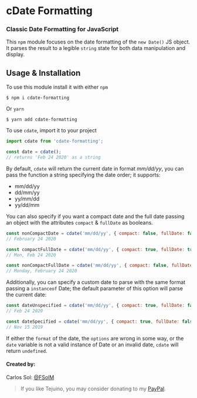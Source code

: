 # cDate Formatting
### Classic Date Formatting for JavaScript

This `npm` module focuses on the date formatting of the `new Date()` JS object. It parses the result to a legible `string` state for both data manipulation and display.

## Usage & Installation

To use this module install it with either `npm`

```
$ npm i cdate-formatting
```

Or `yarn`

```
$ yarn add cdate-formatting
```

To use `cdate`, import it to your project

```javascript
import cdate from 'cdate-formatting';

const date = cdate();
// returns 'Feb 24 2020' as a string 
```

By default, `cdate` will return the current date in format *mm/dd/yy*, you can pass the function a string specifying the date order; it supports:

- mm/dd/yy
- dd/mm/yy
- yy/mm/dd
- yy/dd/mm

You can also specify if you want a compact date and the full date passing an object with the attributes `compact` & `fullDate` as booleans.

```javascript
const nonCompactDate = cdate('mm/dd/yy', { compact: false, fullDate: false });
// February 24 2020

const compactFullDate = cdate('mm/dd/yy', { compact: true, fullDate: true });
// Mon, Feb 24 2020

const nonCompactFullDate = cdate('mm/dd/yy', { compact: false, fullDate: true });
// Monday, February 24 2020
```

Additionally, you can specify a custom date to parse with the same format passing a `instanceof` Date; the default parameter of this option will parse the current date:

```javascript
const dateUnspecified = cdate('mm/dd/yy', { compact: true, fullDate: false });
// Feb 24 2020

const dateSpecified = cdate('mm/dd/yy', { compact: true, fullDate: false }, new Date (2019, 10, 15));
// Nov 15 2019

```

If either the `format` of the date, the `options` are wrong in some way, or the `date` variable is not a valid instance of Date or an invalid date, `cdate` will return `undefined`.

#### Created by:

Carlos Sol: [@FSolM](https://github.com/FSolM)

> If you like Tejuino, you may consider donating to my [PayPal](https://www.paypal.me/carlossol).
